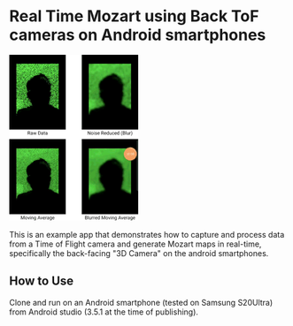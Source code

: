 # Real Time Mozart using Back ToF cameras on Android smartphones 
<p><img src="docs/demo.gif"/></p>

This is an example app that demonstrates how to capture and process data from a Time of Flight camera and generate Mozart maps in real-time, specifically the back-facing "3D Camera" on the android smartphones.

## How to Use
Clone and run on an Android smartphone (tested on Samsung S20Ultra) from Android studio (3.5.1 at the time of publishing).
